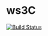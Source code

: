 # ws3C

[![Build Status](https://travis-ci.org/Christian-Seiler/ws3C.svg?branch=master)](https://travis-ci.org/Christian-Seiler/ws3C)
